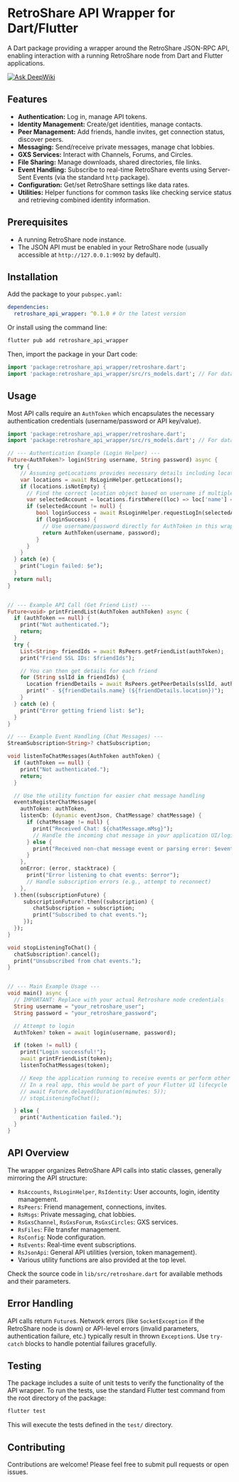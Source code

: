 # RetroShare API Wrapper for Dart/Flutter


A Dart package providing a wrapper around the RetroShare JSON-RPC API, enabling interaction with a running RetroShare node from Dart and Flutter applications.

[![Ask DeepWiki](https://deepwiki.com/badge.svg)](https://deepwiki.com/RetroShare/Retroshare-Wrapper)
## Features

*   **Authentication:** Log in, manage API tokens.
*   **Identity Management:** Create/get identities, manage contacts.
*   **Peer Management:** Add friends, handle invites, get connection status, discover peers.
*   **Messaging:** Send/receive private messages, manage chat lobbies.
*   **GXS Services:** Interact with Channels, Forums, and Circles.
*   **File Sharing:** Manage downloads, shared directories, file links.
*   **Event Handling:** Subscribe to real-time RetroShare events using Server-Sent Events (via the standard `http` package).
*   **Configuration:** Get/set RetroShare settings like data rates.
*   **Utilities:** Helper functions for common tasks like checking service status and retrieving combined identity information.

## Prerequisites

*   A running RetroShare node instance.
*   The JSON API must be enabled in your RetroShare node (usually accessible at `http://127.0.0.1:9092` by default).

## Installation

Add the package to your `pubspec.yaml`:

```yaml
dependencies:
  retroshare_api_wrapper: ^0.1.0 # Or the latest version
```

Or install using the command line:

```bash
flutter pub add retroshare_api_wrapper
```

Then, import the package in your Dart code:

```dart
import 'package:retroshare_api_wrapper/retroshare.dart';
import 'package:retroshare_api_wrapper/src/rs_models.dart'; // For data models like AuthToken, Location etc.
```

## Usage

Most API calls require an `AuthToken` which encapsulates the necessary authentication credentials (username/password or API key/value).

```dart
import 'package:retroshare_api_wrapper/retroshare.dart';
import 'package:retroshare_api_wrapper/src/rs_models.dart'; // For data models like AuthToken, Location etc.

// --- Authentication Example (Login Helper) ---
Future<AuthToken?> login(String username, String password) async {
  try {
    // Assuming getLocations provides necessary details including locationId
    var locations = await RsLoginHelper.getLocations();
    if (locations.isNotEmpty) {
      // Find the correct location object based on username if multiple exist
      var selectedAccount = locations.firstWhere((loc) => loc['name'] == username, orElse: () => null);
      if (selectedAccount != null) {
         bool loginSuccess = await RsLoginHelper.requestLogIn(selectedAccount, password);
         if (loginSuccess) {
           // Use username/password directly for AuthToken in this wrapper
           return AuthToken(username, password);
         }
      }
    }
  } catch (e) {
    print("Login failed: $e");
  }
  return null;
}


// --- Example API Call (Get Friend List) ---
Future<void> printFriendList(AuthToken authToken) async {
  if (authToken == null) {
    print("Not authenticated.");
    return;
  }
  try {
    List<String> friendIds = await RsPeers.getFriendList(authToken);
    print("Friend SSL IDs: $friendIds");

    // You can then get details for each friend
    for (String sslId in friendIds) {
      Location friendDetails = await RsPeers.getPeerDetails(sslId, authToken);
      print(" - ${friendDetails.name} (${friendDetails.location})");
    }
  } catch (e) {
    print("Error getting friend list: $e");
  }
}

// --- Example Event Handling (Chat Messages) ---
StreamSubscription<String>? chatSubscription;

void listenToChatMessages(AuthToken authToken) {
  if (authToken == null) {
    print("Not authenticated.");
    return;
  }

  // Use the utility function for easier chat message handling
  eventsRegisterChatMessage(
    authToken: authToken,
    listenCb: (dynamic eventJson, ChatMessage? chatMessage) {
      if (chatMessage != null) {
        print("Received Chat: ${chatMessage.mMsg}");
        // Handle the incoming chat message in your application UI/logic
      } else {
        print("Received non-chat message event or parsing error: $eventJson");
      }
    },
    onError: (error, stacktrace) {
      print("Error listening to chat events: $error");
      // Handle subscription errors (e.g., attempt to reconnect)
    },
  ).then((subscriptionFuture) {
     subscriptionFuture?.then((subscription) {
        chatSubscription = subscription;
        print("Subscribed to chat events.");
     });
  });
}

void stopListeningToChat() {
  chatSubscription?.cancel();
  print("Unsubscribed from chat events.");
}


// --- Main Example Usage ---
void main() async {
  // IMPORTANT: Replace with your actual Retroshare node credentials
  String username = "your_retroshare_user";
  String password = "your_retroshare_password";

  // Attempt to login
  AuthToken? token = await login(username, password);

  if (token != null) {
    print("Login successful!");
    await printFriendList(token);
    listenToChatMessages(token);

    // Keep the application running to receive events or perform other actions
    // In a real app, this would be part of your Flutter UI lifecycle
    // await Future.delayed(Duration(minutes: 5));
    // stopListeningToChat();

  } else {
    print("Authentication failed.");
  }
}
```

## API Overview

The wrapper organizes RetroShare API calls into static classes, generally mirroring the API structure:

*   `RsAccounts`, `RsLoginHelper`, `RsIdentity`: User accounts, login, identity management.
*   `RsPeers`: Friend management, connections, invites.
*   `RsMsgs`: Private messaging, chat lobbies.
*   `RsGxsChannel`, `RsGxsForum`, `RsGxsCircles`: GXS services.
*   `RsFiles`: File transfer management.
*   `RsConfig`: Node configuration.
*   `RsEvents`: Real-time event subscriptions.
*   `RsJsonApi`: General API utilities (version, token management).
*   Various utility functions are also provided at the top level.

Check the source code in `lib/src/retroshare.dart` for available methods and their parameters.

## Error Handling

API calls return `Future`s. Network errors (like `SocketException` if the RetroShare node is down) or API-level errors (invalid parameters, authentication failure, etc.) typically result in thrown `Exception`s. Use `try-catch` blocks to handle potential failures gracefully.

## Testing

The package includes a suite of unit tests to verify the functionality of the API wrapper. To run the tests, use the standard Flutter test command from the root directory of the package:

```bash
flutter test
```

This will execute the tests defined in the `test/` directory.

## Contributing

Contributions are welcome! Please feel free to submit pull requests or open issues.

